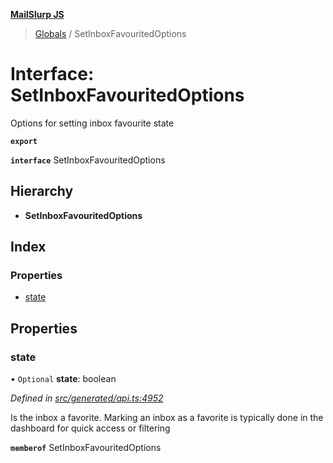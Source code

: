 **[MailSlurp JS](../README.md)**

> [Globals](../README.md) / SetInboxFavouritedOptions

# Interface: SetInboxFavouritedOptions

Options for setting inbox favourite state

**`export`** 

**`interface`** SetInboxFavouritedOptions

## Hierarchy

* **SetInboxFavouritedOptions**

## Index

### Properties

* [state](setinboxfavouritedoptions.md#state)

## Properties

### state

• `Optional` **state**: boolean

*Defined in [src/generated/api.ts:4952](https://github.com/mailslurp/mailslurp-client/blob/eace919/src/generated/api.ts#L4952)*

Is the inbox a favorite. Marking an inbox as a favorite is typically done in the dashboard for quick access or filtering

**`memberof`** SetInboxFavouritedOptions
